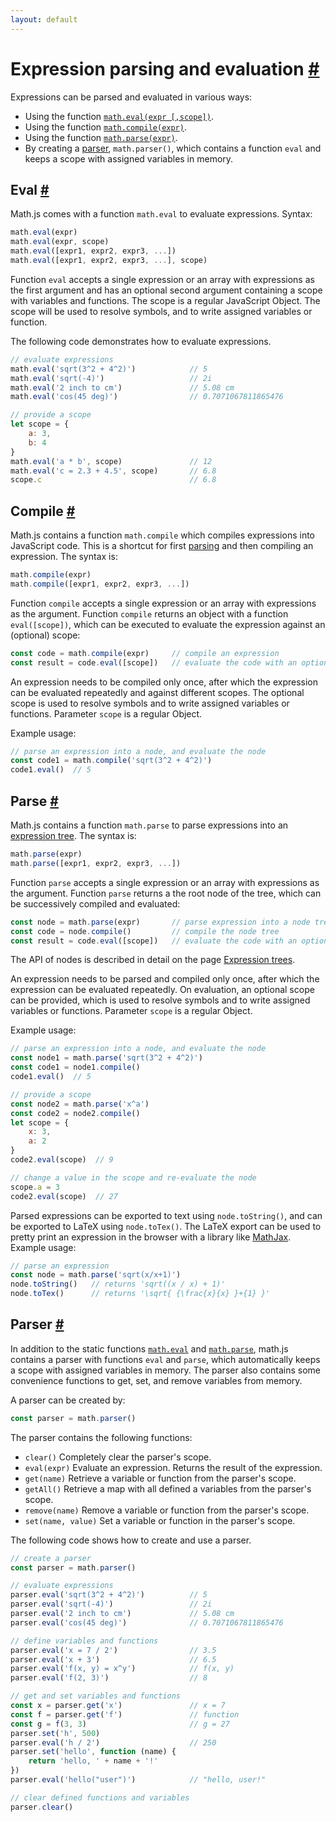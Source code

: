 ```yaml
---
layout: default
---
```


<h1 id="expression-parsing-and-evaluation">Expression parsing and evaluation <a href="#expression-parsing-and-evaluation" title="Permalink">#</a></h1>

Expressions can be parsed and evaluated in various ways:

- Using the function [`math.eval(expr [,scope])`](#eval).
- Using the function [`math.compile(expr)`](#compile).
- Using the function [`math.parse(expr)`](#parse).
- By creating a [parser](#parser), `math.parser()`, which contains a function
  `eval` and keeps a scope with assigned variables in memory.


<h2 id="eval">Eval <a href="#eval" title="Permalink">#</a></h2>

Math.js comes with a function `math.eval` to evaluate expressions. Syntax:

```js
math.eval(expr)
math.eval(expr, scope)
math.eval([expr1, expr2, expr3, ...])
math.eval([expr1, expr2, expr3, ...], scope)
```

Function `eval` accepts a single expression or an array with
expressions as the first argument and has an optional second argument
containing a scope with variables and functions. The scope is a regular
JavaScript Object. The scope will be used to resolve symbols, and to write
assigned variables or function.

The following code demonstrates how to evaluate expressions.

```js
// evaluate expressions
math.eval('sqrt(3^2 + 4^2)')            // 5
math.eval('sqrt(-4)')                   // 2i
math.eval('2 inch to cm')               // 5.08 cm
math.eval('cos(45 deg)')                // 0.7071067811865476

// provide a scope
let scope = {
    a: 3,
    b: 4
}
math.eval('a * b', scope)               // 12
math.eval('c = 2.3 + 4.5', scope)       // 6.8
scope.c                                 // 6.8
```


<h2 id="compile">Compile <a href="#compile" title="Permalink">#</a></h2>

Math.js contains a function `math.compile` which compiles expressions
into JavaScript code. This is a shortcut for first [parsing](#parse) and then
compiling an expression. The syntax is:

```js
math.compile(expr)
math.compile([expr1, expr2, expr3, ...])
```

Function `compile` accepts a single expression or an array with
expressions as the argument. Function `compile` returns an object with a function
`eval([scope])`, which can be executed to evaluate the expression against an
(optional) scope:

```js
const code = math.compile(expr)     // compile an expression
const result = code.eval([scope])   // evaluate the code with an optional scope
```

An expression needs to be compiled only once, after which the
expression can be evaluated repeatedly and against different scopes.
The optional scope is used to resolve symbols and to write assigned
variables or functions. Parameter `scope` is a regular Object.

Example usage:

```js
// parse an expression into a node, and evaluate the node
const code1 = math.compile('sqrt(3^2 + 4^2)')
code1.eval()  // 5
```


<h2 id="parse">Parse <a href="#parse" title="Permalink">#</a></h2>

Math.js contains a function `math.parse` to parse expressions into an
[expression tree](expression_trees.html). The syntax is:

```js
math.parse(expr)
math.parse([expr1, expr2, expr3, ...])
```

Function `parse` accepts a single expression or an array with
expressions as the argument. Function `parse` returns a the root node of the tree,
which can be successively compiled and evaluated:

```js
const node = math.parse(expr)       // parse expression into a node tree
const code = node.compile()         // compile the node tree
const result = code.eval([scope])   // evaluate the code with an optional scope
```

The API of nodes is described in detail on the page
[Expression trees](expression_trees.html).

An expression needs to be parsed and compiled only once, after which the
expression can be evaluated repeatedly. On evaluation, an optional scope
can be provided, which is used to resolve symbols and to write assigned
variables or functions. Parameter `scope` is a regular Object.

Example usage:

```js
// parse an expression into a node, and evaluate the node
const node1 = math.parse('sqrt(3^2 + 4^2)')
const code1 = node1.compile()
code1.eval()  // 5

// provide a scope
const node2 = math.parse('x^a')
const code2 = node2.compile()
let scope = {
    x: 3,
    a: 2
}
code2.eval(scope)  // 9

// change a value in the scope and re-evaluate the node
scope.a = 3
code2.eval(scope)  // 27
```

Parsed expressions can be exported to text using `node.toString()`, and can
be exported to LaTeX using `node.toTex()`. The LaTeX export can be used to
pretty print an expression in the browser with a library like
[MathJax](https://www.mathjax.org/). Example usage:

```js
// parse an expression
const node = math.parse('sqrt(x/x+1)')
node.toString()   // returns 'sqrt((x / x) + 1)'
node.toTex()      // returns '\sqrt{ {\frac{x}{x} }+{1} }'
```


<h2 id="parser">Parser <a href="#parser" title="Permalink">#</a></h2>

In addition to the static functions [`math.eval`](#eval) and
[`math.parse`](#parse), math.js contains a parser with functions `eval` and
`parse`, which automatically keeps a scope with assigned variables in memory.
The parser also contains some convenience functions to get, set, and remove
variables from memory.

A parser can be created by:

```js
const parser = math.parser()
```

The parser contains the following functions:

- `clear()`
  Completely clear the parser's scope.
- `eval(expr)`
  Evaluate an expression. Returns the result of the expression.
- `get(name)`
  Retrieve a variable or function from the parser's scope.
- `getAll()`
  Retrieve a map with all defined a variables from the parser's scope.
- `remove(name)`
  Remove a variable or function from the parser's scope.
- `set(name, value)`
  Set a variable or function in the parser's scope.

The following code shows how to create and use a parser.

```js
// create a parser
const parser = math.parser()

// evaluate expressions
parser.eval('sqrt(3^2 + 4^2)')          // 5
parser.eval('sqrt(-4)')                 // 2i
parser.eval('2 inch to cm')             // 5.08 cm
parser.eval('cos(45 deg)')              // 0.7071067811865476

// define variables and functions
parser.eval('x = 7 / 2')                // 3.5
parser.eval('x + 3')                    // 6.5
parser.eval('f(x, y) = x^y')            // f(x, y)
parser.eval('f(2, 3)')                  // 8

// get and set variables and functions
const x = parser.get('x')               // x = 7
const f = parser.get('f')               // function
const g = f(3, 3)                       // g = 27
parser.set('h', 500)
parser.eval('h / 2')                    // 250
parser.set('hello', function (name) {
    return 'hello, ' + name + '!'
})
parser.eval('hello("user")')            // "hello, user!"

// clear defined functions and variables
parser.clear()
```
